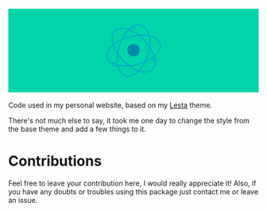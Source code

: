 [![Augusto Goulart](assets/img/card.png)]()

Code used in my personal website, based on my [Lesta](https://github.com/oAGoulart/lesta) theme.

There's not much else to say, it took me one day to change the style from the base theme and add a few things to it.

# Contributions

Feel free to leave your contribution here, I would really appreciate it!
Also, if you have any doubts or troubles using this package just contact me or leave an issue.

